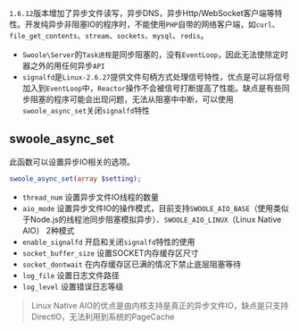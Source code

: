  `1.6.12`版本增加了异步文件读写，异步DNS，异步Http/WebSocket客户端等特性。开发纯异步非阻塞IO的程序时，不能使用`PHP`自带的网络客户端，如`curl`、`file_get_contents`、`stream`、`sockets`、`mysql`、`redis`。

* `Swoole\Server`的`Task进程`是同步阻塞的，没有`EventLoop`，因此无法使除定时器之外的用任何异步`API`
* `signalfd`是`Linux-2.6.27`提供文件句柄方式处理信号特性，优点是可以将信号加入到`EventLoop`中，`Reactor`操作不会被信号打断提高了性能。缺点是有些同步阻塞的程序可能会出现问题，无法从阻塞中中断，可以使用`swoole_async_set`关闭`signalfd`特性

swoole_async_set
----
此函数可以设置异步IO相关的选项。

```php
swoole_async_set(array $setting);
```

* `thread_num` 设置异步文件IO线程的数量
* `aio_mode` 设置异步文件IO的操作模式，目前支持`SWOOLE_AIO_BASE`（使用类似于Node.js的线程池同步阻塞模拟异步）、`SWOOLE_AIO_LINUX`（Linux Native AIO） 2种模式
* `enable_signalfd` 开启和关闭`signalfd`特性的使用
* `socket_buffer_size` 设置SOCKET内存缓存区尺寸
* `socket_dontwait` 在内存缓存区已满的情况下禁止底层阻塞等待
* `log_file` 设置日志文件路径
* `log_level` 设置错误日志等级

> Linux Native AIO的优点是由内核支持是真正的异步文件IO，缺点是只支持DirectIO，无法利用到系统的PageCache

